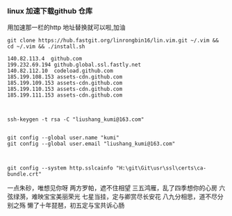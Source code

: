 ### linux 加速下载github 仓库


用加速那一栏的http 地址替换就可以啦,加油

```git
git clone https://hub.fastgit.org/linrongbin16/lin.vim.git ~/.vim && cd ~/.vim && ./install.sh
```

```
140.82.113.4  github.com
199.232.69.194 github.global.ssl.fastly.net
140.82.112.10  codeload.github.com
185.199.108.153 assets-cdn.github.com
185.199.109.153 assets-cdn.github.com
185.199.110.153 assets-cdn.github.com
185.199.111.153 assets-cdn.github.com



ssh-keygen -t rsa -C "liushang_kumi@163.com"


git config --global user.name "kumi"
git config --global user.email "liushang_kumi@163.com"



git config --system http.sslcainfo "H:\git\Git\usr\ssl\certs\ca-bundle.crt"
```

一点朱砂，唯想见你呀
两方罗帕，遮不住相望
三五鸿雁，乱了四季想你的心房
六弦绿漪，难映宝宝美丽荣光
七星当挂，定与卿赏尽长安花
八九分相思，道不尽分别之殇
懒了十年琵琶，初五定与宝共诉心肠